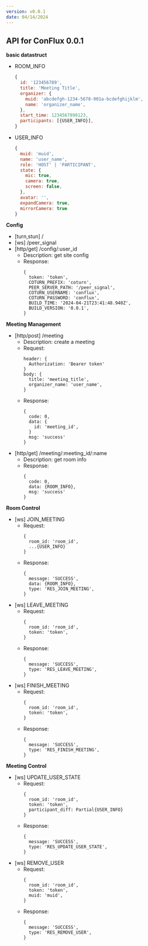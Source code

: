 ```yaml
---
version: v0.0.1
date: 04/14/2024
---
```


## API for ConFlux 0.0.1

**basic datastruct**

- ROOM_INFO

  ```javascript
  {
    id: '123456789',
    title: 'Meeting Title',
    organizer: {
      muid: 'abcdefgh-1234-5678-901a-bcdefghijklm',
      name: 'organizer_name',
    },
    start_time: 1234567890123,
    participants: [{USER_INFO}],
  }
  ```

- USER_INFO

  ```javascript
  {
    muid: 'muid',
    name: 'user_name',
    role: 'HOST' | 'PARTICIPANT',
    state: {
      mic: true,
      camera: true,
      screen: false,
    },
    avatar: '',
    expandCamera: true,
    mirrorCamera: true
  }
  ```

**Config**

- [turn,stun] /
- [ws] /peer_signal
- [http/get] /config/:user_id
  - Description: get site config
  - Response:
    ```
    {
      token: 'token',
      COTURN_PREFIX: 'coturn',
      PEER_SERVER_PATH: '/peer_signal',
      COTURN_USERNAME: 'conflux',
      COTURN_PASSWORD: 'conflux',
      BUILD_TIME: '2024-04-21T23:41:48.940Z',
      BUILD_VERSION: '0.0.1',
    }
    ```

**Meeting Management**

- [http/post] /meeting
  - Description: create a meeting
  - Request:
    ```
    header: {
      Authorization: 'Bearer token'
    }
    body: {
      title: 'meeting_title',
      organizer_name: 'user_name',
    }
    ```
  - Response:
    ```
    {
      code: 0,
      data: {
        id: 'meeting_id',
      }
      msg: 'success'
    }
    ```
- [http/get] /meeting/:meeting_id/:name
  - Description: get room info
  - Response:
    ```
    {
      code: 0,
      data: {ROOM_INFO},
      msg: 'success'
    }
    ```

**Room Control**

- [ws] JOIN_MEETING
  - Request:
    ```
    {
      room_id: 'room_id',
      ...{USER_INFO}
    }
    ```
  - Response:
    ```
    {
      message: 'SUCCESS',
      data: {ROOM_INFO},
      type: 'RES_JOIN_MEETING',
    }
    ```
- [ws] LEAVE_MEETING
  - Request:
    ```
    {
      room_id: 'room_id',
      token: 'token',
    }
    ```
  - Response:
    ```
    {
      message: 'SUCCESS',
      type: 'RES_LEAVE_MEETING',
    }
    ```
- [ws] FINISH_MEETING
  - Request:
    ```
    {
      room_id: 'room_id',
      token: 'token',
    }
    ```
  - Response:
    ```
    {
      message: 'SUCCESS',
      type: 'RES_FINISH_MEETING',
    }
    ```

**Meeting Control**

- [ws] UPDATE_USER_STATE
  - Request:
    ```
    {
      room_id: 'room_id',
      token: 'token',
      participant_diff: Partial{USER_INFO}
    }
    ```
  - Response:
    ```
    {
      message: 'SUCCESS',
      type: 'RES_UPDATE_USER_STATE',
    }
    ```
- [ws] REMOVE_USER
  - Request:
    ```
    {
      room_id: 'room_id',
      token: 'token',
      muid: 'muid',
    }
    ```
  - Response:
    ```
    {
      message: 'SUCCESS',
      type: 'RES_REMOVE_USER',
    }
    ```

